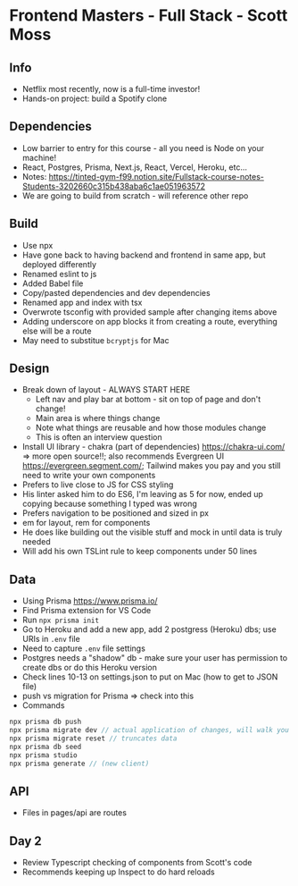 # Frontend Masters - Full Stack - Scott Moss

## Info

- Netflix most recently, now is a full-time investor!
- Hands-on project: build a Spotify clone

## Dependencies

- Low barrier to entry for this course - all you need is Node on your machine!
- React, Postgres, Prisma, Next.js, React, Vercel, Heroku, etc...
- Notes: <https://tinted-gym-f99.notion.site/Fullstack-course-notes-Students-3202660c315b438aba6c1ae051963572>
- We are going to build from scratch - will reference other repo

## Build

- Use npx
- Have gone back to having backend and frontend in same app, but deployed differently
- Renamed eslint to js
- Added Babel file
- Copy/pasted dependencies and dev dependencies
- Renamed app and index with tsx
- Overwrote tsconfig with provided sample after changing items above
- Adding underscore on app blocks it from creating a route, everything else will be a route
- May need to substitue `bcryptjs` for Mac

## Design

- Break down of layout - ALWAYS START HERE
  - Left nav and play bar at bottom - sit on top of page and don't change!
  - Main area is where things change
  - Note what things are reusable and how those modules change
  - This is often an interview question
- Install UI library - chakra (part of dependencies) <https://chakra-ui.com/> => more open source!!; also recommends Evergreen UI <https://evergreen.segment.com/>; Tailwind makes you pay and you still need to write your own components
- Prefers to live close to JS for CSS styling
- His linter asked him to do ES6, I'm leaving as 5 for now, ended up copying because something I typed was wrong
- Prefers navigation to be positioned and sized in px
- em for layout, rem for components
- He does like building out the visible stuff and mock in until data is truly needed
- Will add his own TSLint rule to keep components under 50 lines

## Data

- Using Prisma <https://www.prisma.io/>
- Find Prisma extension for VS Code
- Run `npx prisma init`
- Go to Heroku and add a new app, add 2 postgress (Heroku) dbs; use URIs in `.env` file
- Need to capture `.env` file settings
- Postgres needs a "shadow" db - make sure your user has permission to create dbs or do this Heroku version
- Check lines 10-13 on settings.json to put on Mac (how to get to JSON file)
- push vs migration for Prisma => check into this
- Commands

```javascript
npx prisma db push
npx prisma migrate dev // actual application of changes, will walk you through the changes
npx prisma migrate reset // truncates data
npx prisma db seed
npx prisma studio
npx prisma generate // (new client)
```

## API

- Files in pages/api are routes

## Day 2

- Review Typescript checking of components from Scott's code
- Recommends keeping up Inspect to do hard reloads
